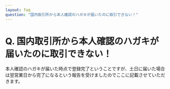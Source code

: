 ```yaml
---
layout: faq
question: "国内取引所から本人確認のハガキが届いたのに取引できない！"
---
```


# Q. 国内取引所から本人確認のハガキが届いたのに取引できない！  
本人確認のハガキが届いた時点で登録完了ということですが、土日に届いた場合は翌営業日から完了になるという報告を受けましたのでここに記載させていただきます。  
